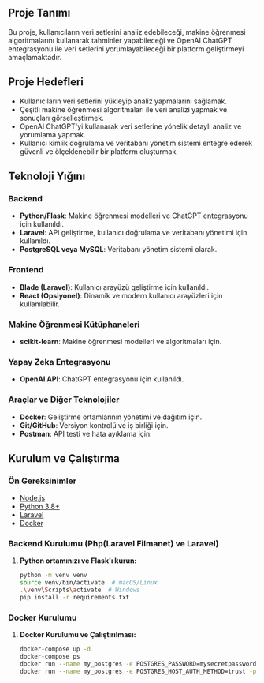 
## **Proje Tanımı**

Bu proje, kullanıcıların veri setlerini analiz edebileceği, makine öğrenmesi algoritmalarını kullanarak tahminler yapabileceği ve OpenAI ChatGPT entegrasyonu ile veri setlerini yorumlayabileceği bir platform geliştirmeyi amaçlamaktadır.

## **Proje Hedefleri**

- Kullanıcıların veri setlerini yükleyip analiz yapmalarını sağlamak.
- Çeşitli makine öğrenmesi algoritmaları ile veri analizi yapmak ve sonuçları görselleştirmek.
- OpenAI ChatGPT'yi kullanarak veri setlerine yönelik detaylı analiz ve yorumlama yapmak.
- Kullanıcı kimlik doğrulama ve veritabanı yönetim sistemi entegre ederek güvenli ve ölçeklenebilir bir platform oluşturmak.

## **Teknoloji Yığını**

### **Backend**
- **Python/Flask**: Makine öğrenmesi modelleri ve ChatGPT entegrasyonu için kullanıldı.
- **Laravel**: API geliştirme, kullanıcı doğrulama ve veritabanı yönetimi için kullanıldı.
- **PostgreSQL veya MySQL**: Veritabanı yönetim sistemi olarak.

### **Frontend**
- **Blade (Laravel)**: Kullanıcı arayüzü geliştirme için kullanıldı.
- **React (Opsiyonel)**: Dinamik ve modern kullanıcı arayüzleri için kullanılabilir.

### **Makine Öğrenmesi Kütüphaneleri**
- **scikit-learn**: Makine öğrenmesi modelleri ve algoritmaları için.

### **Yapay Zeka Entegrasyonu**
- **OpenAI API**: ChatGPT entegrasyonu için kullanıldı.

### **Araçlar ve Diğer Teknolojiler**
- **Docker**: Geliştirme ortamlarının yönetimi ve dağıtım için.
- **Git/GitHub**: Versiyon kontrolü ve iş birliği için.
- **Postman**: API testi ve hata ayıklama için.

## **Kurulum ve Çalıştırma**

### **Ön Gereksinimler**
- [Node.js](https://nodejs.org/)
- [Python 3.8+](https://www.python.org/)
- [Laravel](https://laravel.com/)
- [Docker](https://www.docker.com/)

### **Backend Kurulumu (Php(Laravel Filmanet) ve Laravel)**

1. **Python ortamınızı ve Flask'ı kurun:**
   ```bash
   python -m venv venv
   source venv/bin/activate  # macOS/Linux
   .\venv\Scripts\activate  # Windows
   pip install -r requirements.txt


### **Docker Kurulumu**

1. **Docker Kurulumu ve Çalıştırılması:**
   ```bash
   docker-compose up -d
   docker-compose ps
   docker run --name my_postgres -e POSTGRES_PASSWORD=mysecretpassword -e POSTGRES_USER=myuser -e POSTGRES_DB=laravel-docker -p 5432:5432 -d postgres
   docker run --name my_postgres -e POSTGRES_HOST_AUTH_METHOD=trust -p 5432:5432 -d postgres


